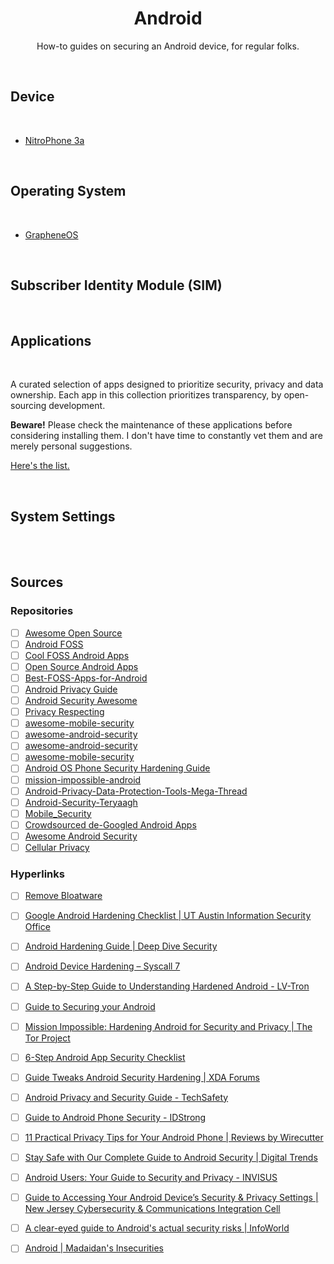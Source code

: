 <h1 align="center">Android</h1>

<p align="center">How-to guides on securing an Android device, for regular folks.</p>

<br>

## Device

<br>

- [NitroPhone 3a](https://shop.nitrokey.com/shop/product/nitrophone-3a-506)

<br>

## Operating System

<br>

- [GrapheneOS](https://grapheneos.org/)

<br>

## Subscriber Identity Module (SIM)

<br>

## Applications

<br>

A curated selection of apps designed to prioritize security, privacy and data ownership. Each app in this collection prioritizes transparency, by open-sourcing development. 

**Beware!** Please check the maintenance of these applications before considering installing them. I don't have time to constantly vet them and are merely personal suggestions.

[Here's the list.](https://github.com/gzachariadis/Android/tree/main/Applications)

<br>

## System Settings

<br>

<br>

## Sources

### Repositories

- [ ] [Awesome Open Source](https://github.com/binaryshrey/Awesome-Android-Open-Source-Projects)
- [ ] [Android FOSS](https://github.com/offa/android-foss)
- [ ] [Cool FOSS Android Apps](https://github.com/albertomosconi/foss-apps)
- [ ] [Open Source Android Apps](https://github.com/pcqpcq/open-source-android-apps)
- [ ] [Best-FOSS-Apps-for-Android](https://github.com/piyushkumar-prog/Best-FOSS-Apps-for-Android)
- [ ] [Android Privacy Guide](https://github.com/z399/Android-privacy-guide)
- [ ] [Android Security Awesome](https://github.com/ashishb/android-security-awesome)
- [ ] [Privacy Respecting](https://github.com/nikitavoloboev/privacy-respecting)
- [ ] [awesome-mobile-security](https://github.com/vaib25vicky/awesome-mobile-security)
- [ ] [awesome-android-security](https://github.com/saeidshirazi/awesome-android-security)
- [ ] [awesome-android-security](https://github.com/NetKingJ/awesome-android-security)
- [ ] [awesome-mobile-security](https://github.com/vaib25vicky/awesome-mobile-security)
- [ ] [Android OS Phone Security Hardening Guide](https://github.com/iamthefrogy/FYI/blob/main/Material/Android%20OS%20Phone%20Security%20Hardening%20Guide.pdf)
- [ ] [mission-impossible-android](https://github.com/mission-impossible-android/mission-impossible-android)
- [ ] [Android-Privacy-Data-Protection-Tools-Mega-Thread](https://github.com/tibbi/Android-Privacy-Data-Protection-Tools-Mega-Thread)
- [ ] [Android-Security-Teryaagh](https://github.com/Ralireza/Android-Security-Teryaagh)
- [ ] [Mobile_Security](https://github.com/beerisgood/Mobile_Security)
- [ ] [Crowdsourced de-Googled Android Apps](https://plexus.techlore.tech/)
- [ ] [Awesome Android Security](https://github.com/saeidshirazi/awesome-android-security)
- [ ] [Cellular Privacy](https://github.com/CellularPrivacy/Android-IMSI-Catcher-Detector/wiki/Recommendations)
      
### Hyperlinks

- [ ] [Remove Bloatware](https://www.androidsage.com/2022/04/11/remove-bloatware-uninstall-system-apps-from-any-android/)
- [ ] [Google Android Hardening Checklist | UT Austin Information Security Office](https://security.utexas.edu/handheld-hardening-checklists/android)
- [ ] [Android Hardening Guide | Deep Dive Security](https://deepdivesecurity.ca/blog/android-hardening-guide)
- [ ] [Android Device Hardening – Syscall 7](https://syscall7.com/android-device-hardening/)
- [ ] [A Step-by-Step Guide to Understanding Hardened Android - LV-Tron](https://www.lv-tron.com/a-step-by-step-guide-to-understanding-hardened-android/)
- [ ] [Guide to Securing your Android](https://refugetechsafety.org/wp-content/uploads/2021/08/Guide-to-securing-your-Android-1.pdf)
- [ ] [Mission Impossible: Hardening Android for Security and Privacy | The Tor Project](https://blog.torproject.org/mission-impossible-hardening-android-security-and-privacy/)
- [ ] [6-Step Android App Security Checklist](https://www.getastra.com/blog/mobile/android/android-app-security-checklist/)
- [ ] [Guide Tweaks Android Security Hardening | XDA Forums](https://xdaforums.com/t/guide-tweaks-android-security-hardening.1954513/)
- [ ] [Android Privacy and Security Guide - TechSafety](https://techsafety.org.au/resources/resources-women/android-privacy-security/)
- [ ] [Guide to Android Phone Security - IDStrong](https://www.idstrong.com/sentinel/guide-to-android-security/)
- [ ] [11 Practical Privacy Tips for Your Android Phone | Reviews by Wirecutter](https://www.nytimes.com/wirecutter/guides/privacy-tips-for-android-phone/)
- [ ] [Stay Safe with Our Complete Guide to Android Security | Digital Trends](https://www.digitaltrends.com/mobile/android-security-guide/)
- [ ] [Android Users: Your Guide to Security and Privacy - INVISUS](https://www.invisus.com/resources/android-users-your-guide-to-security-and-privacy/)
- [ ] [Guide to Accessing Your Android Device’s Security & Privacy Settings | New Jersey Cybersecurity & Communications Integration Cell](https://www.cyber.nj.gov/instructional-guides/the-njccics-guide-to-accessing-your-devices-security-privacy-settings)
- [ ] [A clear-eyed guide to Android's actual security risks | InfoWorld](https://www.infoworld.com/article/2609338/a-clear-eyed-guide-to-android-s-actual-security-risks.html)
- [ ] [Android | Madaidan's Insecurities](https://madaidans-insecurities.github.io/android.html)

